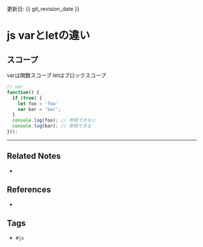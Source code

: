 更新日: {{ git_revision_date }}

# js varとletの違い
## スコープ
varは関数スコープ
letはブロックスコープ
```js
// var
function() {
  if (true) {
  	let foo = 'foo'
    var bar = 'bar';
  }
  console.log(foo); // 参照できない
  console.log(bar); // 参照できる
}();
```

---
## Related Notes
- 

## References
- 

## Tags
- `#js` 